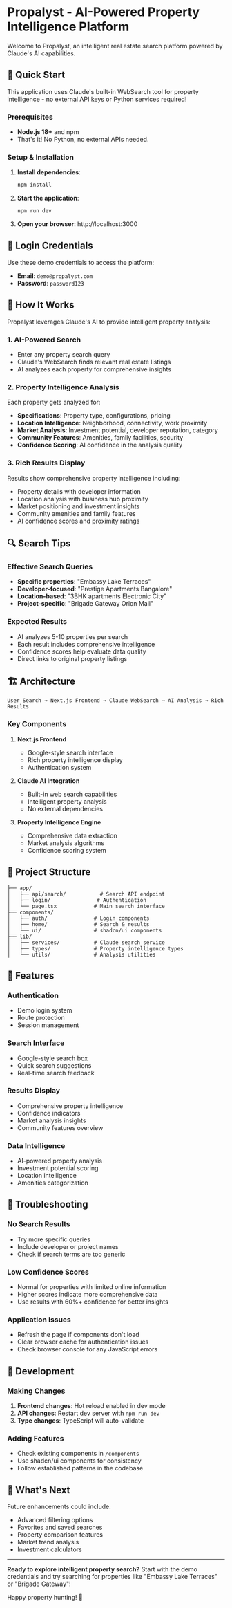 # Propalyst - AI-Powered Property Intelligence Platform

Welcome to Propalyst, an intelligent real estate search platform powered by Claude's AI capabilities.

## 🚀 Quick Start

This application uses Claude's built-in WebSearch tool for property intelligence - no external API keys or Python services required!

### Prerequisites

- **Node.js 18+** and npm
- That's it! No Python, no external APIs needed.

### Setup & Installation

1. **Install dependencies**:
   ```bash
   npm install
   ```

2. **Start the application**:
   ```bash
   npm run dev
   ```

3. **Open your browser**: http://localhost:3000

## 🔐 Login Credentials

Use these demo credentials to access the platform:
- **Email**: `demo@propalyst.com`
- **Password**: `password123`

## 🎯 How It Works

Propalyst leverages Claude's AI to provide intelligent property analysis:

### 1. AI-Powered Search
- Enter any property search query
- Claude's WebSearch finds relevant real estate listings
- AI analyzes each property for comprehensive insights

### 2. Property Intelligence Analysis
Each property gets analyzed for:
- **Specifications**: Property type, configurations, pricing
- **Location Intelligence**: Neighborhood, connectivity, work proximity
- **Market Analysis**: Investment potential, developer reputation, category
- **Community Features**: Amenities, family facilities, security
- **Confidence Scoring**: AI confidence in the analysis quality

### 3. Rich Results Display
Results show comprehensive property intelligence including:
- Property details with developer information
- Location analysis with business hub proximity
- Market positioning and investment insights
- Community amenities and family features
- AI confidence scores and proximity ratings

## 🔍 Search Tips

### Effective Search Queries
- **Specific properties**: "Embassy Lake Terraces"
- **Developer-focused**: "Prestige Apartments Bangalore"
- **Location-based**: "3BHK apartments Electronic City"
- **Project-specific**: "Brigade Gateway Orion Mall"

### Expected Results
- AI analyzes 5-10 properties per search
- Each result includes comprehensive intelligence
- Confidence scores help evaluate data quality
- Direct links to original property listings

## 🏗️ Architecture

```
User Search → Next.js Frontend → Claude WebSearch → AI Analysis → Rich Results
```

### Key Components

1. **Next.js Frontend**
   - Google-style search interface
   - Rich property intelligence display
   - Authentication system

2. **Claude AI Integration**
   - Built-in web search capabilities
   - Intelligent property analysis
   - No external dependencies

3. **Property Intelligence Engine**
   - Comprehensive data extraction
   - Market analysis algorithms
   - Confidence scoring system

## 📁 Project Structure

```
├── app/
│   ├── api/search/           # Search API endpoint
│   ├── login/               # Authentication
│   └── page.tsx            # Main search interface
├── components/
│   ├── auth/               # Login components
│   ├── home/               # Search & results
│   └── ui/                 # shadcn/ui components
├── lib/
│   ├── services/           # Claude search service
│   ├── types/              # Property intelligence types
│   └── utils/              # Analysis utilities
```

## 🎨 Features

### Authentication
- Demo login system
- Route protection
- Session management

### Search Interface
- Google-style search box
- Quick search suggestions
- Real-time search feedback

### Results Display
- Comprehensive property intelligence
- Confidence indicators
- Market analysis insights
- Community features overview

### Data Intelligence
- AI-powered property analysis
- Investment potential scoring
- Location intelligence
- Amenities categorization

## 🐛 Troubleshooting

### No Search Results
- Try more specific queries
- Include developer or project names
- Check if search terms are too generic

### Low Confidence Scores
- Normal for properties with limited online information
- Higher scores indicate more comprehensive data
- Use results with 60%+ confidence for better insights

### Application Issues
- Refresh the page if components don't load
- Clear browser cache for authentication issues
- Check browser console for any JavaScript errors

## 🔄 Development

### Making Changes
1. **Frontend changes**: Hot reload enabled in dev mode
2. **API changes**: Restart dev server with `npm run dev`
3. **Type changes**: TypeScript will auto-validate

### Adding Features
- Check existing components in `/components`
- Use shadcn/ui components for consistency
- Follow established patterns in the codebase

## 🌟 What's Next

Future enhancements could include:
- Advanced filtering options
- Favorites and saved searches
- Property comparison features
- Market trend analysis
- Investment calculators

---

**Ready to explore intelligent property search?** Start with the demo credentials and try searching for properties like "Embassy Lake Terraces" or "Brigade Gateway"!

Happy property hunting! 🏡